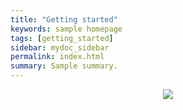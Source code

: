 ```yaml
---
title: "Getting started"
keywords: sample homepage
tags: [getting_started]
sidebar: mydoc_sidebar
permalink: index.html
summary: Sample summary.
---
```


<p align="center">
  <img src="https://i.pinimg.com/originals/11/2b/90/112b90699aac755746f447765513bd85.gif"/>
</p>
